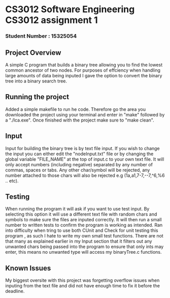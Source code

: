 # CS3012 Software Engineering CS3012 assignment 1

### Student Number : 15325054

## Project Overview 

A simple C program that builds a binary tree allowing you to find the lowest common ancestor of two nodes. For purposes of effciency when handling large amounts of data being inputed I gave the option to convert the binary tree into a binary search tree.

## Running the project

Added a simple makefile to run he code. Therefore go the area you downloaded the project using your terminal and enter in "make" followed by a "./lca.exe". Once finished with the project make sure to "make clean".

## Input

Input for building the binary tree is by text file input. If you wish to change the input you can either edit the "nodeInput.txt" file or by changing the global variable "FILE_NAME" at the top of input.c to your own text file. It will only accept numbers (including negative) separated by any number of commas, spaces or tabs. Any other char/symbol will be rejected, any number attached to those chars will also be rejected e.g (1a,a1,7-7,--7,^6,%6 .. etc).  

## Testing

When running the program it will ask if you want to use test input. By selecting this option it will use a different text file with random chars and symbols to make sure the files are inputed correctly. It will then run a small number to written tests to confirm the program is working as intended. Ran into difficulty when tring to use both CUnit and Check for unit testing this program , as such I hate to write my own small test functions. There are not that many as explained earlier in my Input section that it filters out any unwanted chars being passed into the program to ensure that only ints may enter, this means no unwanted type will access my binaryTree.c functions.

## Known Issues

My biggest oversite with this project was forgetting overflow issues when inputing from the text file and did not have enough time to fix it before the deadline. 
